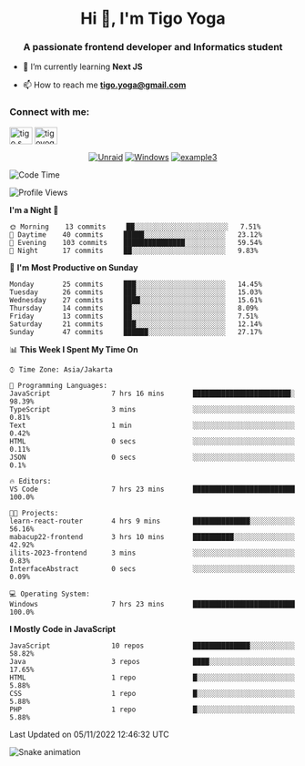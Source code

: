 <h1 align="center">Hi 👋, I'm Tigo Yoga</h1>
<h3 align="center">A passionate frontend developer and Informatics student</h3>

- 🌱 I’m currently learning **Next JS**

- 📫 How to reach me **tigo.yoga@gmail.com**

<h3 align="left">Connect with me:</h3>
<p align="left">
<a href="https://linkedin.com/in/tigo s yoga" target="blank"><img align="center" src="https://raw.githubusercontent.com/rahuldkjain/github-profile-readme-generator/master/src/images/icons/Social/linked-in-alt.svg" alt="tigo s yoga" height="30" width="40" /></a>
<a href="https://instagram.com/tigoyoga" target="blank"><img align="center" src="https://raw.githubusercontent.com/rahuldkjain/github-profile-readme-generator/master/src/images/icons/Social/instagram.svg" alt="tigoyoga" height="30" width="40" /></a>
</p>

<div align="center">

  <a href="">![Unraid](https://img.shields.io/badge/unraid-%23F15A2C.svg?style=for-the-badge&logo=unraid&logoColor=white)</a>
  <a href="">![Windows](https://img.shields.io/badge/Windows-0078D6?style=for-the-badge&logo=windows&logoColor=white)</a>
  <a href="">![example3](https://img.shields.io/badge/example-three-blue)</a>

</div>

<!--START_SECTION:waka-->
![Code Time](http://img.shields.io/badge/Code%20Time-29%20hrs%2043%20mins-blue)

![Profile Views](http://img.shields.io/badge/Profile%20Views-6-blue)

**I'm a Night 🦉** 

```text
🌞 Morning    13 commits     ██░░░░░░░░░░░░░░░░░░░░░░░   7.51% 
🌆 Daytime    40 commits     █████░░░░░░░░░░░░░░░░░░░░   23.12% 
🌃 Evening    103 commits    ███████████████░░░░░░░░░░   59.54% 
🌙 Night      17 commits     ██░░░░░░░░░░░░░░░░░░░░░░░   9.83%

```
📅 **I'm Most Productive on Sunday** 

```text
Monday       25 commits     ███░░░░░░░░░░░░░░░░░░░░░░   14.45% 
Tuesday      26 commits     ███░░░░░░░░░░░░░░░░░░░░░░   15.03% 
Wednesday    27 commits     ████░░░░░░░░░░░░░░░░░░░░░   15.61% 
Thursday     14 commits     ██░░░░░░░░░░░░░░░░░░░░░░░   8.09% 
Friday       13 commits     ██░░░░░░░░░░░░░░░░░░░░░░░   7.51% 
Saturday     21 commits     ███░░░░░░░░░░░░░░░░░░░░░░   12.14% 
Sunday       47 commits     ██████░░░░░░░░░░░░░░░░░░░   27.17%

```


📊 **This Week I Spent My Time On** 

```text
⌚︎ Time Zone: Asia/Jakarta

💬 Programming Languages: 
JavaScript               7 hrs 16 mins       ████████████████████████░   98.39% 
TypeScript               3 mins              ░░░░░░░░░░░░░░░░░░░░░░░░░   0.81% 
Text                     1 min               ░░░░░░░░░░░░░░░░░░░░░░░░░   0.42% 
HTML                     0 secs              ░░░░░░░░░░░░░░░░░░░░░░░░░   0.11% 
JSON                     0 secs              ░░░░░░░░░░░░░░░░░░░░░░░░░   0.1%

🔥 Editors: 
VS Code                  7 hrs 23 mins       █████████████████████████   100.0%

🐱‍💻 Projects: 
learn-react-router       4 hrs 9 mins        ██████████████░░░░░░░░░░░   56.16% 
mabacup22-frontend       3 hrs 10 mins       ██████████░░░░░░░░░░░░░░░   42.92% 
ilits-2023-frontend      3 mins              ░░░░░░░░░░░░░░░░░░░░░░░░░   0.83% 
InterfaceAbstract        0 secs              ░░░░░░░░░░░░░░░░░░░░░░░░░   0.09%

💻 Operating System: 
Windows                  7 hrs 23 mins       █████████████████████████   100.0%

```

**I Mostly Code in JavaScript** 

```text
JavaScript               10 repos            ██████████████░░░░░░░░░░░   58.82% 
Java                     3 repos             ████░░░░░░░░░░░░░░░░░░░░░   17.65% 
HTML                     1 repo              █░░░░░░░░░░░░░░░░░░░░░░░░   5.88% 
CSS                      1 repo              █░░░░░░░░░░░░░░░░░░░░░░░░   5.88% 
PHP                      1 repo              █░░░░░░░░░░░░░░░░░░░░░░░░   5.88%

```



 Last Updated on 05/11/2022 12:46:32 UTC
<!--END_SECTION:waka-->

![Snake animation](https://github.com/thepiyushmalhotra/thepiyushmalhotra/blob/output/github-contribution-grid-snake.svg)


